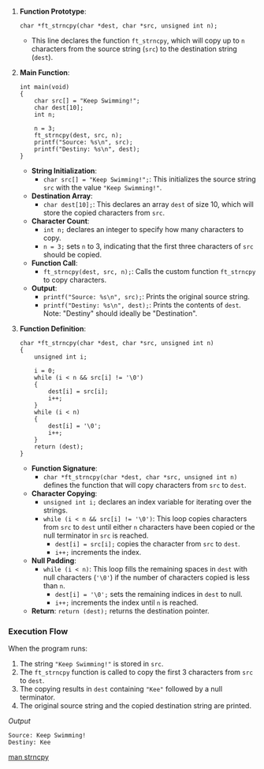 1. **Function Prototype**:
   ```
   char *ft_strncpy(char *dest, char *src, unsigned int n);
   ```
   - This line declares the function `ft_strncpy`, which will copy up to `n` characters from the source string (`src`) to the destination string (`dest`).

2. **Main Function**:
   ```
   int main(void)
   {
       char src[] = "Keep Swimming!";
       char dest[10];
       int n;

       n = 3;
       ft_strncpy(dest, src, n);
       printf("Source: %s\n", src);
       printf("Destiny: %s\n", dest);
   }
   ```
   - **String Initialization**:
     - `char src[] = "Keep Swimming!";`: This initializes the source string `src` with the value `"Keep Swimming!"`.
   - **Destination Array**:
     - `char dest[10];`: This declares an array `dest` of size 10, which will store the copied characters from `src`.
   - **Character Count**:
     - `int n;` declares an integer to specify how many characters to copy.
     - `n = 3;` sets `n` to 3, indicating that the first three characters of `src` should be copied.
   - **Function Call**:
     - `ft_strncpy(dest, src, n);`: Calls the custom function `ft_strncpy` to copy characters.
   - **Output**:
     - `printf("Source: %s\n", src);`: Prints the original source string.
     - `printf("Destiny: %s\n", dest);`: Prints the contents of `dest`. Note: "Destiny" should ideally be "Destination".

3. **Function Definition**:
   ```
   char *ft_strncpy(char *dest, char *src, unsigned int n)
   {
       unsigned int i;

       i = 0;
       while (i < n && src[i] != '\0')
       {
           dest[i] = src[i];
           i++;
       }
       while (i < n)
       {
           dest[i] = '\0';
           i++;
       }
       return (dest);
   }
   ```
   - **Function Signature**: 
     - `char *ft_strncpy(char *dest, char *src, unsigned int n)` defines the function that will copy characters from `src` to `dest`.
   - **Character Copying**:
     - `unsigned int i;` declares an index variable for iterating over the strings.
     - `while (i < n && src[i] != '\0')`: This loop copies characters from `src` to `dest` until either `n` characters have been copied or the null terminator in `src` is reached.
       - `dest[i] = src[i];` copies the character from `src` to `dest`.
       - `i++;` increments the index.
   - **Null Padding**:
     - `while (i < n)`: This loop fills the remaining spaces in `dest` with null characters (`'\0'`) if the number of characters copied is less than `n`.
       - `dest[i] = '\0';` sets the remaining indices in `dest` to null.
       - `i++;` increments the index until `n` is reached.
   - **Return**: `return (dest);` returns the destination pointer.

### Execution Flow
When the program runs:
1. The string `"Keep Swimming!"` is stored in `src`.
2. The `ft_strncpy` function is called to copy the first 3 characters from `src` to `dest`.
3. The copying results in `dest` containing `"Kee"` followed by a null terminator.
4. The original source string and the copied destination string are printed.

*Output*
```
Source: Keep Swimming!
Destiny: Kee
```

[man strncpy](https://linux.die.net/man/3/strncpy)
